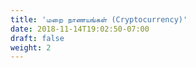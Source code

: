 ```yaml
---
title: 'மறை நாணயங்கள் (Cryptocurrency)'
date: 2018-11-14T19:02:50-07:00
draft: false
weight: 2
---
```


